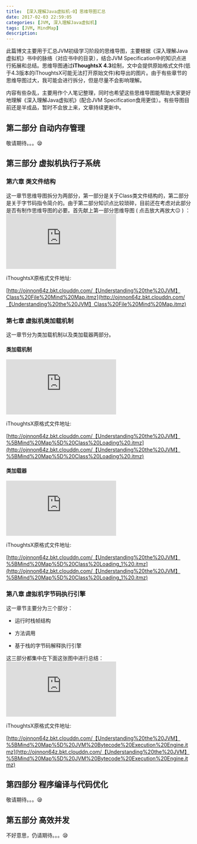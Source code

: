 ```yaml
---
title: 【深入理解Java虚拟机-0】思维导图汇总
date: 2017-02-03 22:59:05
categories: [JVM, 深入理解Java虚拟机]
tags: [JVM, MindMap]
description:
---
```


此篇博文主要用于汇总JVM初级学习阶段的思维导图，主要根据《深入理解Java虚拟机》书中的脉络（对应书中的目录），结合JVM Specification中的知识点进行拓展和总结。思维导图通过**iThoughtsX 4.3**绘制，文中会提供原始格式文件(低于4.3版本的iThoughtsX可能无法打开原始文件)和导出的图片。由于有些章节的思维导图过大，我可能会进行拆分，但是尽量不会影响理解。 

内容有些杂乱，主要用作个人笔记整理，同时也希望这些思维导图能帮助大家更好地理解《深入理解Java虚拟机》(配合JVM Specification食用更佳）。有些导图目前还是半成品，暂时不会放上来，文章持续更新中。
<!-- more -->

## 第二部分 自动内存管理

敬请期待。。。😪

## 第三部分 虚拟机执行子系统

### 第六章 类文件结构

这一章节思维导图拆分为两部分，第一部分是关于Class类文件结构的，第二部分是关于字节码指令简介的。由于第二部分知识点比较琐碎，目前还在考虑对此部分是否有制作思维导图的必要。首先献上第一部分思维导图 ( 点击放大再放大😑 ) ：![Class File Mind Map](http://ojnnon64z.bkt.clouddn.com/【Understanding%20the%20JVM】Class%20File%20Mind%20Map.pdf)

iThoughtsX原格式文件地址:

 [http://ojnnon64z.bkt.clouddn.com/【Understanding%20the%20JVM】Class%20File%20Mind%20Map.itmz](http://ojnnon64z.bkt.clouddn.com/【Understanding%20the%20JVM】Class%20File%20Mind%20Map.itmz)

### 第七章 虚拟机类加载机制

这一章节分为类加载机制以及类加载器两部分。

#### 类加载机制

![Class Loading](http://ojnnon64z.bkt.clouddn.com/【Understanding%20the%20JVM】%5BMind%20Map%5D%20Class%20Loading%20.pdf)

iThoughtsX原格式文件地址:

[http://ojnnon64z.bkt.clouddn.com/【Understanding%20the%20JVM】%5BMind%20Map%5D%20Class%20Loading%20.itmz](http://ojnnon64z.bkt.clouddn.com/【Understanding%20the%20JVM】%5BMind%20Map%5D%20Class%20Loading%20.itmz)

#### 类加载器

![](http://ojnnon64z.bkt.clouddn.com/【Understanding%20the%20JVM】%5BMind%20Map%5D%20Class%20Loading_1%20.pdf)

iThoughtsX原格式文件地址:

[http://ojnnon64z.bkt.clouddn.com/【Understanding%20the%20JVM】%5BMind%20Map%5D%20Class%20Loading_1%20.itmz](http://ojnnon64z.bkt.clouddn.com/【Understanding%20the%20JVM】%5BMind%20Map%5D%20Class%20Loading_1%20.itmz)

### 第八章 虚拟机字节码执行引擎

这一章节主要分为三个部分：

- 运行时栈帧结构

- 方法调用

- 基于栈的字节码解释执行引擎

这三部分都集中在下面这张图中进行总结：![](http://ojnnon64z.bkt.clouddn.com/【Understanding%20the%20JVM】%5BMind%20Map%5D%20JVM%20Bytecode%20Execution%20Engine.pdf)

iThoughtsX原格式文件地址:

[http://ojnnon64z.bkt.clouddn.com/【Understanding%20the%20JVM】%5BMind%20Map%5D%20JVM%20Bytecode%20Execution%20Engine.itmz](http://ojnnon64z.bkt.clouddn.com/【Understanding%20the%20JVM】%5BMind%20Map%5D%20JVM%20Bytecode%20Execution%20Engine.itmz)




## 第四部分 程序编译与代码优化

敬请期待。。。😪

## 第五部分 高效并发

不好意思，仍请期待。。。😪